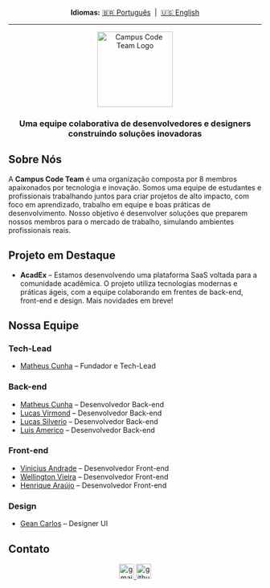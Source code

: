 <div align="center">
  <p>
    <strong>Idiomas:</strong>
    <a href="README.md">🇧🇷 Português</a>
     | 
    <a href="README.en.md">🇺🇸 English</a>
  </p>
</div>

---

<div align="center">

<div align="center">
  <img src="https://media.discordapp.net/attachments/527640635101151253/1395277000171720754/image-removebg-preview.png?ex=6879dc77&is=68788af7&hm=2d3d3e54019fd98127f616aac1d7e8e6eec69a66581de3c751c00921d1bf6cb5&=&format=webp&quality=lossless" height="150" alt="Campus Code Team Logo" />
</div>

### Uma equipe colaborativa de desenvolvedores e designers construindo soluções inovadoras

</div>

## Sobre Nós

A **Campus Code Team** é uma organização composta por 8 membros apaixonados por tecnologia e inovação. Somos uma equipe de estudantes e profissionais trabalhando juntos para criar projetos de alto impacto, com foco em aprendizado, trabalho em equipe e boas práticas de desenvolvimento. Nosso objetivo é desenvolver soluções que preparem nossos membros para o mercado de trabalho, simulando ambientes profissionais reais.

## Projeto em Destaque

* **AcadEx** – Estamos desenvolvendo uma plataforma SaaS voltada para a comunidade acadêmica. O projeto utiliza tecnologias modernas e práticas ágeis, com a equipe colaborando em frentes de back-end, front-end e design. Mais novidades em breve!

## Nossa Equipe

### Tech-Lead
* [Matheus Cunha](https://github.com/MathCunha16) – Fundador e Tech-Lead

### Back-end
* [Matheus Cunha](https://github.com/MathCunha16) – Desenvolvedor Back-end
* [Lucas Virmond](https://github.com/lucasvir) – Desenvolvedor Back-end
* [Lucas Silverio](https://github.com/lukasilverio94) – Desenvolvedor Back-end
* [Luis Americo](https://github.com/oluiamerico) – Desenvolvedor Back-end

### Front-end
* [Vinicius Andrade](https://github.com/dadedeandrade) – Desenvolvedor Front-end
* [Wellington Vieira](https://github.com/wellingtonVieiraSantos) – Desenvolvedor Front-end
* [Henrique Araújo](https://github.com/Henrique8878) – Desenvolvedor Front-end

### Design
* [Gean Carlos](https://github.com/neegas-dg) – Designer UI

## Contato

<div align="center">
  <a href="mailto:matheuscunhaprado@gmail.com" target="_blank">
    <img src="https://img.shields.io/static/v1?message=Gmail&logo=gmail&label=&color=D14836&logoColor=white&labelColor=&style=for-the-badge" height="30" alt="gmail logo" />
  </a>
  <a href="https://github.com/Campus-Code-Team" target="_blank">
    <img src="https://img.shields.io/static/v1?message=GitHub&logo=github&label=&color=181717&logoColor=white&labelColor=&style=for-the-badge" height="30" alt="github logo" />
  </a>
</div>
